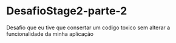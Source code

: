 # DesafioStage2-parte-2
Desafio que eu tive que consertar um codigo toxico sem alterar a funcionalidade da minha aplicação
